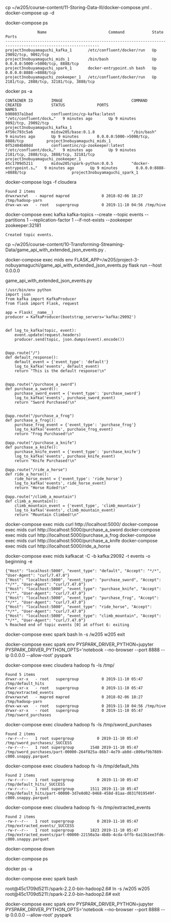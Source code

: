 cp ~/w205/course-content/11-Storing-Data-III/docker-compose.yml .
docker-compose up -d

docker-compose ps
```
              Name                           Command            State                    Ports                 
---------------------------------------------------------------------------------------------------------------
project3nobuyamaguchi_kafka_1       /etc/confluent/docker/run   Up      29092/tcp, 9092/tcp                    
project3nobuyamaguchi_mids_1        /bin/bash                   Up      0.0.0.0:5000->5000/tcp, 8888/tcp       
project3nobuyamaguchi_spark_1       docker-entrypoint.sh bash   Up      0.0.0.0:8888->8888/tcp                 
project3nobuyamaguchi_zookeeper_1   /etc/confluent/docker/run   Up      2181/tcp, 2888/tcp, 32181/tcp, 3888/tcp
```

docker ps -a
```
CONTAINER ID        IMAGE                              COMMAND                  CREATED             STATUS              PORTS                                     NAMES
b908037a1bad        confluentinc/cp-kafka:latest       "/etc/confluent/dock…"   9 minutes ago       Up 9 minutes        9092/tcp, 29092/tcp                       project3nobuyamaguchi_kafka_1
4f50c793c5a6        midsw205/base:0.1.8                "/bin/bash"              9 minutes ago       Up 9 minutes        0.0.0.0:5000->5000/tcp, 8888/tcp          project3nobuyamaguchi_mids_1
0f52404b80dd        confluentinc/cp-zookeeper:latest   "/etc/confluent/dock…"   9 minutes ago       Up 9 minutes        2181/tcp, 2888/tcp, 3888/tcp, 32181/tcp   project3nobuyamaguchi_zookeeper_1
45c1709d5211        midsw205/spark-python:0.0.5        "docker-entrypoint.s…"   9 minutes ago       Up 9 minutes        0.0.0.0:8888->8888/tcp                    project3nobuyamaguchi_spark_1
```

docker-compose logs -f cloudera
```
Found 2 items
drwxrwxrwt   - mapred mapred              0 2018-02-06 18:27 /tmp/hadoop-yarn
drwx-wx-wx   - root   supergroup          0 2019-11-10 04:56 /tmp/hive
```

docker-compose exec kafka kafka-topics --create --topic events --partitions 1 --replication-factor 1 --if-not-exists --zookeeper zookeeper:32181

```
Created topic events.
```

cp ~/w205/course-content/10-Transforming-Streaming-Data/game_api_with_extended_json_events.py .

docker-compose exec mids env FLASK_APP=/w205/project-3-nobuyamaguchi/game_api_with_extended_json_events.py flask run --host 0.0.0.0

game_api_with_extended_json_events.py
```
!/usr/bin/env python
import json
from kafka import KafkaProducer
from flask import Flask, request

app = Flask(__name__)
producer = KafkaProducer(bootstrap_servers='kafka:29092')


def log_to_kafka(topic, event):
    event.update(request.headers)
    producer.send(topic, json.dumps(event).encode())


@app.route("/")
def default_response():
    default_event = {'event_type': 'default'}
    log_to_kafka('events', default_event)
    return "This is the default response!\n"


@app.route("/purchase_a_sword")
def purchase_a_sword():
    purchase_sword_event = {'event_type': 'purchase_sword'}
    log_to_kafka('events', purchase_sword_event)
    return "Sword Purchased!\n"


@app.route("/purchase_a_frog")
def purchase_a_frog():
    purchase_frog_event = {'event_type': 'purchase_frog'}
    log_to_kafka('events', purchase_frog_event)
    return "Frog Purchased!\n"

@app.route("/purchase_a_knife")
def purchase_a_knife():
    purchase_knife_event = {'event_type': 'purchase_knife'}
    log_to_kafka('events', purchase_knife_event)
    return "Knife Purchased!\n"

@app.route("/ride_a_horse")
def ride_a_horse():
    ride_horse_event = {'event_type': 'ride_horse'}
    log_to_kafka('events', ride_horse_event)
    return "Horse Rided!\n"

@app.route("/climb_a_mountain")
def climb_a_mountain():
    climb_mountain_event = {'event_type', 'climb_mountain'}
    log_to_kafka('events', climb_mountain_event)
    return "Mountain Climbed!\n"
```
docker-compose exec mids curl http://localhost:5000/
docker-compose exec mids curl http://localhost:5000/purchase_a_sword
docker-compose exec mids curl http://localhost:5000/purchase_a_frog
docker-compose exec mids curl http://localhost:5000/purchase_a_knife
docker-compose exec mids curl http://localhost:5000/ride_a_horse

docker-compose exec mids kafkacat -C -b kafka:29092 -t events -o beginning -e
```
{"Host": "localhost:5000", "event_type": "default", "Accept": "*/*", "User-Agent": "curl/7.47.0"}
{"Host": "localhost:5000", "event_type": "purchase_sword", "Accept": "*/*", "User-Agent": "curl/7.47.0"}
{"Host": "localhost:5000", "event_type": "purchase_knife", "Accept": "*/*", "User-Agent": "curl/7.47.0"}
{"Host": "localhost:5000", "event_type": "purchase_frog", "Accept": "*/*", "User-Agent": "curl/7.47.0"}
{"Host": "localhost:5000", "event_type": "ride_horse", "Accept": "*/*", "User-Agent": "curl/7.47.0"}
{"Host": "localhost:5000", "event_type": "climb_mountain", "Accept": "*/*", "User-Agent": "curl/7.47.0"}
% Reached end of topic events [0] at offset 6: exiting
```
docker-compose exec spark bash
ln -s /w205 w205
exit

docker-compose exec spark env PYSPARK_DRIVER_PYTHON=jupyter PYSPARK_DRIVER_PYTHON_OPTS='notebook --no-browser --port 8888 --ip 0.0.0.0 --allow-root' pyspark

docker-compose exec cloudera hadoop fs -ls /tmp/
```
Found 5 items
drwxr-xr-x   - root   supergroup          0 2019-11-10 05:47 /tmp/default_hits
drwxr-xr-x   - root   supergroup          0 2019-11-10 05:47 /tmp/extracted_events
drwxrwxrwt   - mapred mapred              0 2018-02-06 18:27 /tmp/hadoop-yarn
drwx-wx-wx   - root   supergroup          0 2019-11-10 04:56 /tmp/hive
drwxr-xr-x   - root   supergroup          0 2019-11-10 05:47 /tmp/sword_purchases
```
docker-compose exec cloudera hadoop fs -ls /tmp/sword_purchases
```
Found 2 items
-rw-r--r--   1 root supergroup          0 2019-11-10 05:47 /tmp/sword_purchases/_SUCCESS
-rw-r--r--   1 root supergroup       1548 2019-11-10 05:47 /tmp/sword_purchases/part-00000-264f825a-86b7-4e79-ab0d-c809af9b7889-c000.snappy.parquet
```
docker-compose exec cloudera hadoop fs -ls /tmp/default_hits
```
Found 2 items
-rw-r--r--   1 root supergroup          0 2019-11-10 05:47 /tmp/default_hits/_SUCCESS
-rw-r--r--   1 root supergroup       1511 2019-11-10 05:47 /tmp/default_hits/part-00000-3d7e0d02-0468-458d-81aa-d031f019549f-c000.snappy.parquet
```

docker-compose exec cloudera hadoop fs -ls /tmp/extracted_events
```
Found 2 items
-rw-r--r--   1 root supergroup          0 2019-11-10 05:47 /tmp/extracted_events/_SUCCESS
-rw-r--r--   1 root supergroup       1823 2019-11-10 05:47 /tmp/extracted_events/part-00000-22150a3a-4b8b-4cda-bffb-6a13b1ee3fd6-c000.snappy.parquet
```

docker-compose down

docker-compose ps

docker ps -a

docker-compose exec spark bash

root@45c1709d5211:/spark-2.2.0-bin-hadoop2.6# ln -s /w205 w205
root@45c1709d5211:/spark-2.2.0-bin-hadoop2.6# exit

docker-compose exec spark env PYSPARK_DRIVER_PYTHON=jupyter PYSPARK_DRIVER_PYTHON_OPTS='notebook --no-browser --port 8888 --ip 0.0.0.0 --allow-root' pyspark



